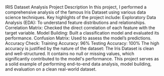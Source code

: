 IRIS Dataset Analysis Project
Description
In this project, I performed a comprehensive analysis of the famous Iris Dataset using various data science techniques.
Key highlights of the project include:
Exploratory Data Analysis (EDA): To understand feature distributions and relationships.
Correlation Matrix: Checked the direct correlation of each feature with the target variable.
Model Building: Built a classification model and evaluated its performance.
Confusion Matrix: Used to assess the model’s predictions.
Accuracy Check:
Training Accuracy: 96%
Testing Accuracy: 100%
The high accuracy is justified by the nature of the dataset:
The Iris Dataset is clean and well-structured.
It contains no null or missing values, which significantly contributed to the model's performance.
This project serves as a solid example of performing end-to-end data analysis, model building, and evaluation on a clean real-world dataset.
